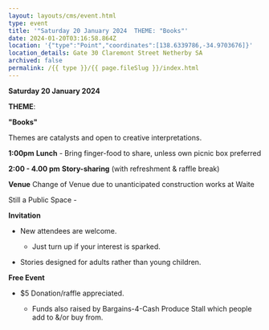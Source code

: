 ```yaml
---
layout: layouts/cms/event.html
type: event
title: '"Saturday 20 January 2024  THEME: "Books"'
date: 2024-01-20T03:16:58.864Z
location: '{"type":"Point","coordinates":[138.6339786,-34.9703676]}'
location_details: Gate 30 Claremont Street Netherby SA
archived: false
permalink: /{{ type }}/{{ page.fileSlug }}/index.html
---
```



**Saturday 20 January 2024**

**THEME**:

**"Books"**

Themes are catalysts and open to creative interpretations.   

**1:00pm**  **Lunch** - Bring finger-food to share, unless own picnic box preferred

**2:00 - 4.00 pm**    **Story-sharing** (with refreshment & raffle break) 

**Venue**  Change of Venue due to unanticipated construction works at Waite 

Still a Public Space - 

**Invitation**  

* New attendees are welcome. 

  * Just turn up if your interest is sparked.
* Stories designed for adults rather than young children. 

**Free Event**   

* $5 Donation/raffle appreciated.

  * Funds also raised by Bargains-4-Cash Produce Stall which people add to &/or buy from.